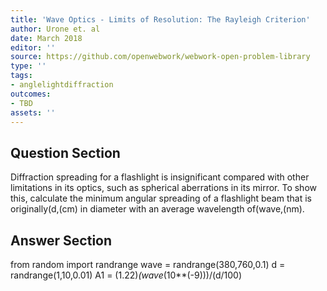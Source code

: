 ```yaml
---
title: 'Wave Optics - Limits of Resolution: The Rayleigh Criterion'
author: Urone et. al
date: March 2018
editor: ''
source: https://github.com/openwebwork/webwork-open-problem-library
type: ''
tags:
- anglelightdiffraction
outcomes:
- TBD
assets: ''
---
```


## Question Section 

Diffraction spreading for a flashlight is insignificant compared with other limitations in its optics, such as spherical aberrations in its mirror. To show this, calculate the minimum angular spreading of a flashlight beam that is originally(d,(cm) in diameter with an average wavelength of(wave,(nm).



## Answer Section

from random import randrange
wave = randrange(380,760,0.1)
d = randrange(1,10,0.01)
A1 = (1.22)*(wave*(10**(-9)))/(d/100)